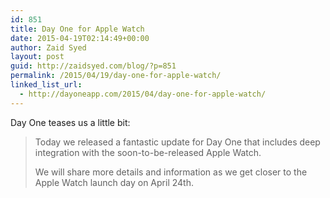 ```yaml
---
id: 851
title: Day One for Apple Watch
date: 2015-04-19T02:14:49+00:00
author: Zaid Syed
layout: post
guid: http://zaidsyed.com/blog/?p=851
permalink: /2015/04/19/day-one-for-apple-watch/
linked_list_url:
  - http://dayoneapp.com/2015/04/day-one-for-apple-watch/
---
```

Day One teases us a little bit:

> Today we released a fantastic update for Day One that includes deep integration with the soon-to-be-released Apple Watch.
> 
> We will share more details and information as we get closer to the Apple Watch launch day on April 24th.